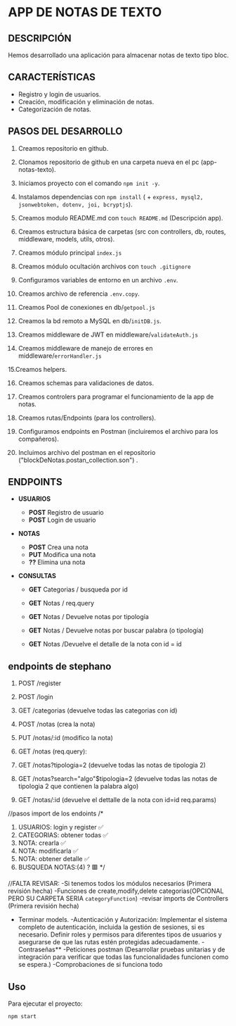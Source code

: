 # APP DE NOTAS DE TEXTO

## DESCRIPCIÓN
Hemos desarrollado una aplicación para almacenar notas de texto tipo bloc.


## CARACTERÍSTICAS

- Registro y login de usuarios.
- Creación, modificación y eliminación de notas.
- Categorización de notas.
  

## PASOS DEL DESARROLLO

1. Creamos repositorio en github. 

2. Clonamos repositorio de github en una carpeta nueva en el pc (app-notas-texto).
   
3. Iniciamos proyecto con el comando `npm init -y`.
   
4. Instalamos dependencias con `npm install` ( + `express, mysql2, jsonwebtoken, dotenv, joi, bcryptjs`).
   
5. Creamos modulo README.md con `touch README.md` (Descripción app).

6. Creamos estructura básica de carpetas (src con controllers, db, routes, middleware, models, utils, otros). 

7. Creamos módulo principal `index.js` 

8. Creamos módulo ocultación archivos con `touch .gitignore`

9. Configuramos variables de entorno en un archivo `.env`. 

10. Creamos archivo de referencia `.env.copy`.
 
11. Creamos Pool de conexiones en db/`getpool.js`

12. Creamos la bd remoto a MySQL en db/`initDB.js`.

13. Creamos middleware de JWT en middleware/`validateAuth.js`

14. Creamos middleware de manejo de errores en middleware/`errorHandler.js` 

15.Creamos helpers.

16. Creamos schemas para validaciones de datos. 

17. Creamos controlers para programar el funcionamiento de la app de notas.

18. Creamos rutas/Endpoints (para los controllers).

19. Configuramos endpoints en Postman (incluiremos el archivo para los compañeros).

20. Incluimos archivo del postman en el repositorio ("blockDeNotas.postan_collection.son") .

## ENDPOINTS

- **USUARIOS**

    - **POST** Registro de usuario
    - **POST** Login de usuario

  
-  **NOTAS**

    - **POST** Crea una nota
    - **PUT** Modifica una nota
    - **??** Elimina una nota


- **CONSULTAS**

    - **GET** Categorias / busqueda por id 

    - **GET** Notas / req.query
    - **GET** Notas / Devuelve notas por tipología
    - **GET** Notas / Devuelve notas por buscar palabra (o tipología)
    - **GET** Notas /Devuelve el detalle de la nota con id = id


## endpoints de stephano 
  
  1) POST /register
  2) POST /login

  1) GET /categorias (devuelve todas las categorias con id)

  1) POST /notas (crea la nota)
  2) PUT /notas/:id (modifico la nota)

  3) GET /notas (req.query):
  4) GET /notas?tipologia=2 (devuelve todas las notas de tipologia 2)
  5) GET /notas?search="algo"$tipologia=2 (devuelve todas las notas de tipologia 2 que contienen la palabra algo)
  6) GET /notas/:id (devuelve el dettalle de la nota con id=id req.params)

  
//pasos import de los endoints
/*
  1) USUARIOS: login y register ✅
  2) CATEGORIAS: obtener todas ✅
  3) NOTA: crearla ✅
  4) NOTA: modificarla ✅
  5) NOTA: obtener detalle ✅
  6) BUSQUEDA NOTAS:(4) ? 🟥
*/
   
 //FALTA REVISAR:
-Si tenemos todos los módulos necesarios (Primera revisión hecha)
-Funciones de create,modify,delete categorias(OPCIONAL PERO SU CARPETA SERIA `categoryFunction`)
-revisar imports de Controllers (Primera revisión hecha)
- Terminar models.
-Autenticación y Autorización:
  Implementar el sistema completo de autenticación, incluida la gestión de sesiones, si es necesario.
  Definir roles y permisos para diferentes tipos de usuarios y asegurarse de que las rutas estén protegidas adecuadamente.
-Contraseñas**
-Peticiones postman (Desarrollar pruebas unitarias y de integración para verificar que todas las funcionalidades funcionen como se espera.)
-Comprobaciones de si funciona todo

## Uso

Para ejecutar el proyecto:

```bash
npm start